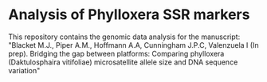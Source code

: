 # Analysis of Phylloxera SSR markers

This repository contains the genomic data analysis for the manuscript: "Blacket M.J., Piper A.M., Hoffmann A.A, Cunningham J.P.C, Valenzuela I (In prep). Bridging the gap between platforms: Comparing phylloxera (Daktulosphaira vitifoliae) microsatellite allele size and DNA sequence variation"